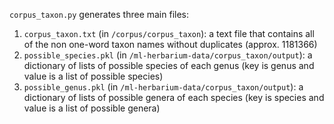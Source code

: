 `corpus_taxon.py` generates three main files:
1. `corpus_taxon.txt` (in `/corpus/corpus_taxon`): a text file that contains all of the non one-word taxon names without duplicates (approx. 1181366)
2. `possible_species.pkl` (in `/ml-herbarium-data/corpus_taxon/output`): a dictionary of lists of possible species of each genus (key is genus and value is a list of possible species)
3. `possible_genus.pkl` (in `/ml-herbarium-data/corpus_taxon/output`): a dictionary of lists of possible genera of each species (key is species and value is a list of possible genera)

